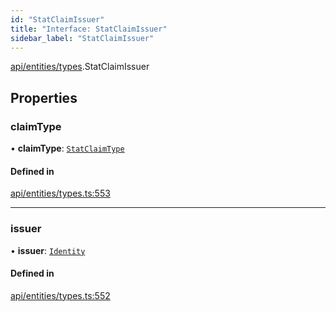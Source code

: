 ```yaml
---
id: "StatClaimIssuer"
title: "Interface: StatClaimIssuer"
sidebar_label: "StatClaimIssuer"
---
```


[api/entities/types](../../../../../modules/API/Entities/Types/Types.md).StatClaimIssuer

## Properties

### claimType

• **claimType**: [`StatClaimType`](../../../../../modules/API/Entities/Types/Types.md#statclaimtype)

#### Defined in

[api/entities/types.ts:553](https://github.com/PolymeshAssociation/polymesh-sdk/blob/654b99c8d/src/api/entities/types.ts#L553)

___

### issuer

• **issuer**: [`Identity`](../../../../../classes/API/Entities/Identity/Identity.md)

#### Defined in

[api/entities/types.ts:552](https://github.com/PolymeshAssociation/polymesh-sdk/blob/654b99c8d/src/api/entities/types.ts#L552)
